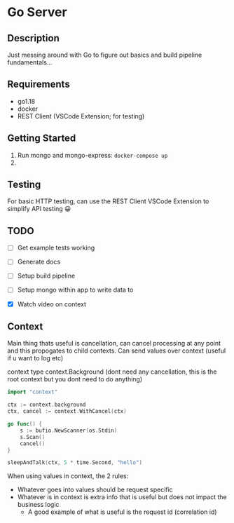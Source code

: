 # Go Server

## Description

Just messing around with Go to figure out basics and build pipeline fundamentals...


## Requirements

- go1.18
- docker 
- REST Client (VSCode Extension; for testing)

## Getting Started

1. Run mongo and mongo-express: `docker-compose up`
2. 


## Testing

For basic HTTP testing, can use the REST Client VSCode Extension to simplify API testing :grinning:

## TODO

- [ ] Get example tests working
- [ ] Generate docs
- [ ] Setup build pipeline
- [ ] Setup mongo within app to write data to
- [x] Watch video on context


## Context 

Main thing thats useful is cancellation, can cancel processing at any point and this propogates to child contexts.
Can send values over context (useful if u want to log etc)

context type
context.Background (dont need any cancellation, this is the root context but you dont need to do anything)


```go
import "context"

ctx := context.background
ctx, cancel := context.WithCancel(ctx)

go func() {
	s := bufio.NewScanner(os.Stdin)
	s.Scan()
	cancel()
}

sleepAndTalk(ctx, 5 * time.Second, "hello")


```

When using values in context, the 2 rules:
- Whatever goes into values should be request specific
- Whatever is in context is extra info that is useful but does not impact the business logic
	- A good example of what is useful is the request id (correlation id)